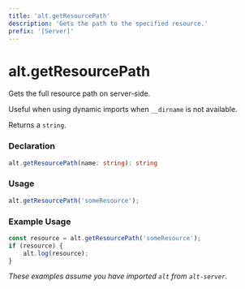 ```yaml
---
title: 'alt.getResourcePath'
description: 'Gets the path to the specified resource.'
prefix: '[Server]'
---
```


# alt.getResourcePath

Gets the full resource path on server-side. 

Useful when using dynamic imports when `__dirname` is not available.

Returns a `string`.

### Declaration

```typescript
alt.getResourcePath(name: string): string
```

### Usage

```js
alt.getResourcePath('someResource');
```

### Example Usage

```js
const resource = alt.getResourcePath('someResource');
if (resource) {
    alt.log(resource);
}
```

_These examples assume you have imported `alt` from `alt-server`._